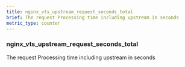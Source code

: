 ```yaml
---
title: nginx_vts_upstream_request_seconds_total
brief: The request Processing time including upstream in seconds
metric_type: counter
---
```

### nginx_vts_upstream_request_seconds_total

The request Processing time including upstream in seconds
